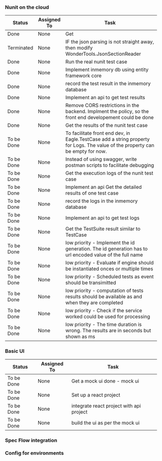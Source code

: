 ### Nunit on the cloud
Status |Assigned To| Task
------------ | ---------| ----
Done|None|Get|None|Get the list of test case names in nunit by parsing the json
Terminated|None|IF the json parsing is not straight away, then modify WonderTools.JsonSectionReader
Done|None|Run the real nunit test case
Done|None|Implement inmemory db using entity framework core
Done|None|record the test result in the inmemory database
Done|None|Implement an api to get test results
Done|None|Remove CORS restrictions in the backend. Implment the policy, so the front end developement could be done
Done|None|Get the results of the nunit test case
To be Done|None|To facilitate front end dev, in Eagle.TestCase add a string property for Logs. The value of the property can be empty for now.
To be Done|None|Instead of using swagger, write postman scripts to facilitate debugging
To be Done|None|Get the execution logs of the nunit test case
To be Done|None|Implement an api Get the detailed results of one test case
To be Done|None|record the logs in the inmemory database
To be Done|None|Implement an api to get test logs
To be Done|None|Get the TestSuite result similar to TestCase
To be Done|None|low priority - Implement the id generation. The id generation has to url encoded value of the full name
To be Done|None|low priority - Evaluate if engine should be instantiated onces or multiple times
To be Done|None|low priority - Scheduled tests as event should be transimitted
To be Done|None|low priority - computation of tests results should be available as and when they are completed
To be Done|None|low priority - Check if the service worked could be used for processing
To be Done|None|low priority - The time duration is wrong. The results are in seconds but shown as ms

 
### Basic UI
Status |Assigned To| Task
------------ | ---------| ----
To be Done|None|Get a mock ui done - mock ui
To be Done|None|Set up a react project
To be Done|None|integrate react project with api project
To be Done|None|build the ui as per the mock ui

### Spec Flow integration


### Config for environments

